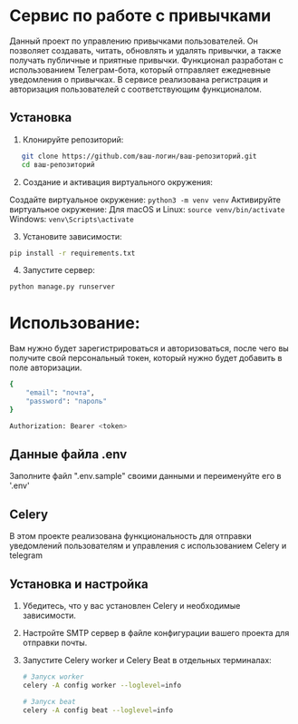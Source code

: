 # Сервис по работе с привычками
Данный проект по управлению привычками пользователей. Он позволяет создавать, читать, обновлять и удалять привычки, а также получать публичные и приятные привычки. Функционал разработан с использованием Телеграм-бота, который отправляет ежедневные уведомления о привычках. В сервисе реализована регистрация и авторизация пользователей с соответствующим функционалом.
## Установка

1. Клонируйте репозиторий:

```bash
   git clone https://github.com/ваш-логин/ваш-репозиторий.git
   cd ваш-репозиторий
```

2. Создание и активация виртуального окружения:

Создайте виртуальное окружение:
```python3 -m venv venv```
Активируйте виртуальное окружение:
Для macOS и Linux:
```source venv/bin/activate```
Windows:
```venv\Scripts\activate```

3. Установите зависимости:

```bash
pip install -r requirements.txt
```

4. Запустите сервер:
```bash
python manage.py runserver
```

# Использование:
Вам нужно будет зарегистрироваться и авторизоваться, после чего вы получите свой персональный токен, который нужно будет добавить в поле авторизации.
```bash
{
    "email": "почта",
    "password": "пароль"
}
```

```bash
Authorization: Bearer <token>
```

## Данные файла .env
Заполните файл ".env.sample" своими данными и переименуйте его в '.env'

## Celery

В этом проекте реализована функциональность для отправки уведомлений пользователям и управления  с использованием Celery и telegram

## Установка и настройка

1. Убедитесь, что у вас установлен Celery и необходимые зависимости.
2. Настройте SMTP сервер в файле конфигурации вашего проекта для отправки почты.
3. Запустите Celery worker и Celery Beat в отдельных терминалах:

   ```bash
   # Запуск worker
   celery -A config worker --loglevel=info

   # Запуск beat
   celery -A config beat --loglevel=info
   ```